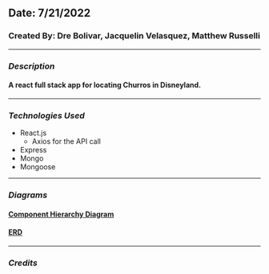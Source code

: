 ## Date: 7/21/2022

### Created By: Dre Bolivar, Jacquelin Velasquez, Matthew Russelli

---

### **_Description_**

#### A react full stack app for locating Churros in Disneyland.

---

### **_Technologies Used_**

- React.js
  - Axios for the API call
- Express
- Mongo
- Mongoose

---

### **_Diagrams_**

#### [Component Hierarchy Diagram](https://imgur.com/a/8X3y0PH)

#### [ERD](https://imgur.com/lCQI5vU)

---

### **_Credits_**

